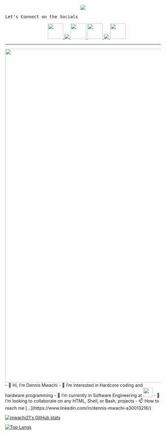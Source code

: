 <p align="center">
    <img src="https://capsule-render.vercel.app/api?type=waving&color=gradient&height=300&section=header&text=Dennis%20Mwachi&fontSize=90" />
</p>
<tt text-align="center">Let's Connect on the Socials</tt>

<ul align="center">
  <a href="https://www.instagram.com/dennis_mwachi/">
  <img height="50" src="https://cdn0.iconfinder.com/data/icons/social-media-2475/128/instagram_social_media_social_media_network-512.png"/>
</a>
  
<a href="https://www.linkedin.com/in/dennis-mwachi-a30013216/">
  <img src="https://cdn0.iconfinder.com/data/icons/social-media-2475/128/linkedin_linked_interface_media_social_network-64.png">
</a>

<a href="https://twitter.com/dennis_mwachi">
  <img height="50" src="https://cdn0.iconfinder.com/data/icons/social-media-2475/128/twitter_social_media_social_media_network-512.png">
</a>

<a href="https://www.facebook.com/dennyx.max">
  <img height="50" src="https://cdn0.iconfinder.com/data/icons/social-media-2475/128/facebook_social_media_social_media_network-512.png">
</a>

<a href="https://www.behance.net/dennismwachi">
  <img src="https://cdn0.iconfinder.com/data/icons/social-media-2475/128/behance_business_creative_portfolio_designer-64.png">
</a>


<a href="https://wa.me/+254725905958">
  <img height="50" src="https://cdn0.iconfinder.com/data/icons/social-media-2475/128/whatsapp_social_media_social_media_network-512.png">
</a>

</ul>
<hr>

<img width="1080" src="https://th.bing.com/th/id/R.f1837736d507a2666762717813ee41c8?rik=qJmevxZw3oxQwg&pid=ImgRaw&r=0">
- 👋 Hi, I’m Dennis Mwachi
- 👀 I’m interested in Hardcore coding and hardware programming
- 🌱 I’m currently in Software Engineering at <img height="30" src="https://scholarshipupdate.ng/wp-content/uploads/2022/03/ALX-Africa-Career-Catalyst-Programme.png">
- 💞️ I’m looking to collaborate on any HTML, Shell, or Bash, projects
- 📫 How to reach me [...](https://www.linkedin.com/in/dennis-mwachi-a30013216/)

[![mwachi21's GitHub stats](https://github-readme-stats.vercel.app/api?username=mwachi21)](https://github.com/anuraghazra/github-readme-stats)

[![Top Langs](https://github-readme-stats.vercel.app/api/top-langs/?username=mwachi21)](https://github.com/anuraghazra/github-readme-stats)

<!---
mwachi21/mwachi21 is a ✨ special ✨ repository because its `README.md` (this file) appears on your GitHub profile.
You can click the Preview link to take a look at your changes.
--->
